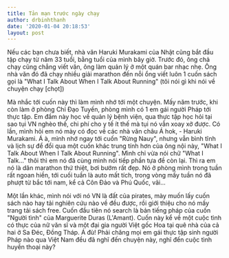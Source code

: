 ```yaml
---
title: Tản mạn trước ngày chạy
author: drbinhthanh
date: '2020-01-04 20:18:53'
layout: post
---
```


Nếu các bạn chưa biết, nhà văn Haruki Murakami của Nhật cũng bắt đầu tập chạy từ năm 33 tuổi, bằng tuổi của mình bây giờ. Trước đó, ông chả chạy cũng chẳng viết văn, ông làm quản lý ở một quán bar nhạc nhẹ. Ông nhà văn đó đã chạy nhiều giải marathon đến nỗi ổng viết luôn 1 cuốn sách gọi là "What I Talk About When I Talk About Running" (tôi nói gì khi nói về chuyện chạy [chọt])

Mà nhắc tới cuốn này thì làm mình nhớ tới một chuyện. Mấy năm trước, khi còn làm ở phòng Chỉ Đạo Tuyến, phòng mình có 1 em gái người Pháp tới thực tập. Em đầm này học về quản lý bệnh viện, qua thực tập học hỏi tại sao tụi VN nghèo thế, chi phí cho y tế ít thế mà tụi nó vẫn xoay xở được. Có lần, mình hỏi em nó mày có đọc về các nhà văn châu Á hok, - Haruki Murakami. Á à, mình nhớ ngay tới cuốn "Rừng Nauy", nhưng vẫn bình tĩnh và lịch sự để đổi qua một cuốn khác trung tính hơn của ông nội này, "What I Talk About When I Talk About Running". Mình chỉ vừa nói chữ "What I Talk..." thôi thì em nó đã cùng mình nói tiếp phần tựa đề còn lại. Thì ra em nó là dân marathon thứ thiệt, bơi bướm rất đẹp. Nó ở phòng mình trong tuần rất ngoan hiền, tới cuối tuần là auto mất tích, trong vòng mấy tuần nó đã phượt từ bắc tới nam, kể cả Côn Đảo và Phú Quốc, vãi...

Một lần khác, mình nói với nó VN là đất của pirates, mày muốn lấy cuốn sách nào hay tải nghiên cứu nào về đều được, rồi giới thiệu cho nó mấy trang tải sách free. Cuốn đầu tiên nó search là bản tiếng pháp của cuốn "Người tình" của Marguerite Duras (L'Amant). Cuốn này kể về một cuộc tình có thực của nữ văn sĩ và một đại gia người Việt gốc Hoa tại quê nhà của cả hai ở Sa Đéc, Đồng Tháp. Á đù! Phải chăng mọi em gái thực tập sinh người Pháp nào qua Việt Nam đều đã nghĩ đến chuyện này, nghĩ đến cuộc tình huyền thoại này?